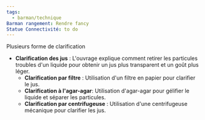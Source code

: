 ```yaml
---
tags:
  - barman/technique
Barman rangement: Rendre fancy
Statue Connectivité: to do
---
```

Plusieurs forme de clarification


- **Clarification des jus** : L'ouvrage explique comment retirer les particules troubles d'un liquide pour obtenir un jus plus transparent et un goût plus léger.
    - **Clarification par filtre** : Utilisation d'un filtre en papier pour clarifier le jus.
    - **Clarification à l'agar-agar**: Utilisation d'agar-agar pour gélifier le liquide et séparer les particules.
    - **Clarification par centrifugeuse** : Utilisation d'une centrifugeuse mécanique pour clarifier les jus.